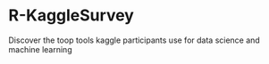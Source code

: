 # R-KaggleSurvey
Discover the toop tools kaggle participants use for data science and machine learning
